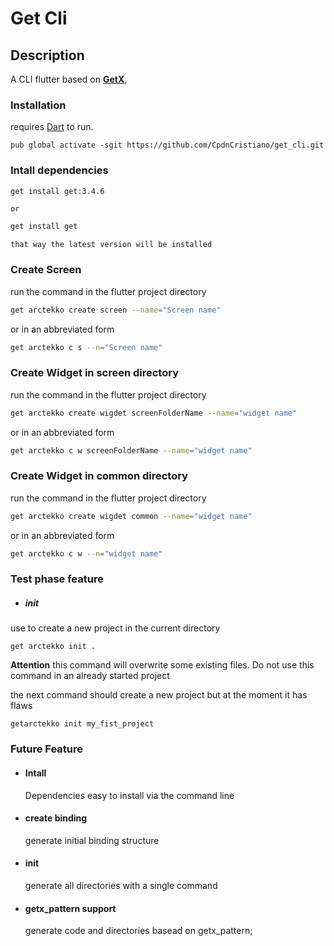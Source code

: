 # Get Cli
## Description
A CLI flutter based on [**GetX**](https://pub.dev/packages/get),

### Installation
requires [Dart](https://dart.dev/get-dart) to run.
```
pub global activate -sgit https://github.com/CpdnCristiano/get_cli.git
```

### Intall dependencies

```sh
get install get:3.4.6
```
    or

```sh
get install get
```
    that way the latest version will be installed

### Create Screen
run the command in the flutter project directory
```sh
get arctekko create screen --name="Screen name"
```
or in an abbreviated form
```sh
get arctekko c s --n="Screen name"
```

### Create Widget in screen directory
run the command in the flutter project directory
```sh
get arctekko create wigdet screenFolderName --name="widget name"
```

or in an abbreviated form
```sh
get arctekko c w screenFolderName --name="widget name"
```
### Create Widget in common directory
run the command in the flutter project directory
```sh
get arctekko create wigdet common --name="widget name"
```
or in an abbreviated form
```sh
get arctekko c w --n="widget name"
```

### Test phase feature
* ##### init 
use to create a new project in the current directory
``` 
get arctekko init .
```

**Attention**
this command will overwrite some existing files. Do not use this command in an already started project


the next command should create a new project but at the moment it has flaws
``` 
getarctekko init my_fist_project
```

### Future Feature
* #### Intall
    Dependencies easy to install via the command line
* #### create binding
    generate initial binding structure
* #### init 
    generate all directories with a single command
* #### getx_pattern support
    generate code and directories basead on getx_pattern;
